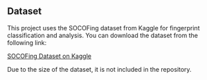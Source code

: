 ## Dataset

This project uses the SOCOFing dataset from Kaggle for fingerprint classification and analysis. You can download the dataset from the following link:

[SOCOFing Dataset on Kaggle](https://www.kaggle.com/datasets/ruizgara/socofing)

Due to the size of the dataset, it is not included in the repository.
